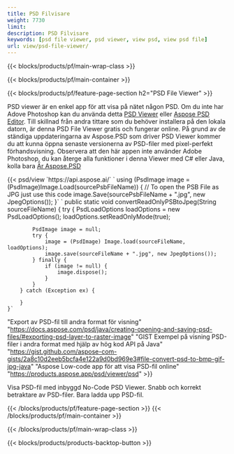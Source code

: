 ```yaml
---
title: PSD Filvisare
weight: 7730
limit: 
description: PSD Filvisare
keywords: [psd file viewer, psd viewer, view psd, view psd file]
url: view/psd-file-viewer/
---
```


{{< blocks/products/pf/main-wrap-class >}}

{{< blocks/products/pf/main-container >}}

{{< blocks/products/pf/feature-page-section h2="PSD File Viewer" >}}
<p>PSD viewer är en enkel app för att visa på nätet någon PSD. Om du inte har Adove Photoshop kan du använda detta <a href="/psd/view/psd-file-viewer">PSD Viewer</a> eller <a href="https://products.aspose.app/psd/editor">Aspose PSD Editor</a>. Till skillnad från andra tittare som du behöver installera på den lokala datorn, är denna PSD File Viewer gratis och fungerar online. På grund av de ständiga uppdateringarna av Aspose.PSD som driver PSD Viewer kommer du att kunna öppna senaste versionerna av PSD-filer med pixel-perfekt förhandsvisning. Observera att den här appen inte använder Adobe Photoshop, du kan återge alla funktioner i denna Viewer med C# eller Java, kolla bara <a href="https://products.aspose.com/psd">Är Aspose.PSD</a></p>
{{< psd/view `https://api.aspose.ai/` 
`    using (PsdImage image = (PsdImage)Image.Load(sourcePsbFileName))
    {
	    // To open the PSB File as JPG just use this code
        image.Save(sourcePsbFileName + ".jpg",  new JpegOptions());
    }` `    public static void convertReadOnlyPSBtoJpeg(String sourceFileName) {
        try {
            PsdLoadOptions loadOptions = new PsdLoadOptions();
            loadOptions.setReadOnlyMode(true);
            
            PsdImage image = null;
            try {
                image = (PsdImage) Image.load(sourceFileName, loadOptions);
                image.save(sourceFileName + ".jpg", new JpegOptions());
            } finally {
                if (image != null) {
                    image.dispose();
                }
            }
        } catch (Exception ex) {

        }
    }` 
"Export av PSD-fil till andra format för visning" "https://docs.aspose.com/psd/java/creating-opening-and-saving-psd-files/#exporting-psd-layer-to-raster-image" 
"GIST Exempel på visning PSD-filer i andra format med hjälp av hög kod API på Java" "https://gist.github.com/aspose-com-gists/2a8c10d2eeb5bcfa4e122a9d0bd969e3#file-convert-psd-to-bmp-gif-jpg-java" 
"Aspose Low-code app för att visa PSD-fil online" "https://products.aspose.app/psd/viewer/psd" >}}
<p>Visa PSD-fil med inbyggd No-Code PSD Viewer. Snabb och korrekt betraktare av PSD-filer. Bara ladda upp PSD-fil.</p>
{{< /blocks/products/pf/feature-page-section >}}
{{< /blocks/products/pf/main-container >}}


{{< /blocks/products/pf/main-wrap-class >}}

{{< blocks/products/products-backtop-button >}}

